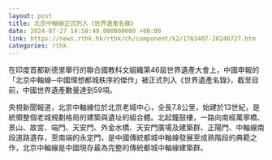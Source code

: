 ```yaml
---
layout: post
title: 北京中軸線正式列入《世界遺產名錄》
date: 2024-07-27 14:58:49.000000000 +08:00
link: https://news.rthk.hk/rthk/ch/component/k2/1763407-20240727.htm
categories: rthk
---
```


在印度首都新德里舉行的聯合國教科文組織第46屆世界遺產大會上，中國申報的「北京中軸線─中國理想都城秩序的傑作」被正式列入《世界遺產名錄》，截至目前，中國世界遺產數量達到59項。

央視新聞報道，北京中軸線位於北京老城中心，全長7.8公里，始建於13世紀，是統領整個老城規劃格局的建築與遺址的組合體。北起鐘鼓樓，一路向南經萬寧橋、景山、故宮、端門、天安門、外金水橋、天安門廣場及建築群、正陽門、中軸線南段道路遺存，至南端的永定門，是中國傳統都城中軸線發展至成熟階段的典範之作，北京中軸線是中國現存最為完整的傳統都城中軸線建築群。
